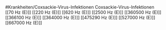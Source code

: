 #Krankheiten/Coxsackie-Virus-Infektionen
Coxsackie-Virus-Infektionen
[[70 Hz (E)]]
[[220 Hz (E)]]
[[620 Hz (E)]]
[[2500 Hz (E)]]
[[360500 Hz (E)]]
[[366100 Hz (E)]]
[[364000 Hz (E)]]
[[475290 Hz (E)]]
[[527000 Hz (E)]]
[[667000 Hz (E)]]